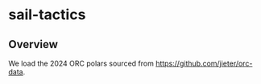 # sail-tactics

## Overview
We load the 2024 ORC polars sourced from https://github.com/jieter/orc-data.
